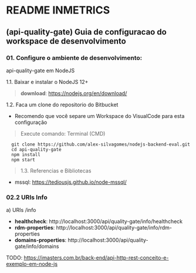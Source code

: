# README INMETRICS
## (api-quality-gate) Guia de configuracao do workspace de desenvolvimento


### 01. Configure o ambiente de desenvolvimento: 
api-quality-gate em NodeJS

1.1. Baixar e instalar o NodeJS 12+
>__download__: https://nodejs.org/en/download/

1.2. Faca um clone do repositorio do Bitbucket
* Recomendo que você separe um Workspace do VisualCode para esta configuração

> Execute comando: Terminal (CMD)
```
  git clone https://github.com/alex-silvagomes/nodejs-backend-eval.git
  cd api-quality-gate
  npm install
  npm start
```

> 1.3. Referencias e Bibliotecas
  * mssql: https://tediousjs.github.io/node-mssql/ 
    
### 02.2 URIs Info
a) URIs /info
  * __healthcheck__: http://localhost:3000/api/quality-gate/info/healthcheck
  * __rdm-properties__: http://localhost:3000/api/quality-gate/info/rdm-properties
  * __domains-properties__: http://localhost:3000/api/quality-gate/info/domains


TODO:
https://imasters.com.br/back-end/api-http-rest-conceito-e-exemplo-em-node-js
